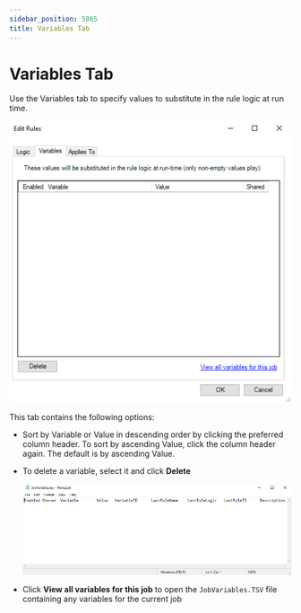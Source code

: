 ```yaml
---
sidebar_position: 5865
title: Variables Tab
---
```


# Variables Tab

Use the Variables tab to specify values to substitute in the rule logic at run time.

![Edit Rules window Variables tab](../../../../../../../static/images/AccessAnalyzer_12.0/Content/Resources/Images/EnterpriseAuditor/Admin/Analysis/BusinessRules/Variables.png "Edit Rules window Variables tab")

This tab contains the following options:

* Sort by Variable or Value in descending order by clicking the preferred column header. To sort by ascending Value, click the column header again. The default is by ascending Value.
* To delete a variable, select it and click **Delete**

  ![JobVariables TSV file](../../../../../../../static/images/AccessAnalyzer_12.0/Content/Resources/Images/EnterpriseAuditor/Admin/Analysis/BusinessRules/JobVariablesTSV.png "JobVariables TSV file")
* Click **View all variables for this job** to open the `JobVariables.TSV` file containing any variables for the current job